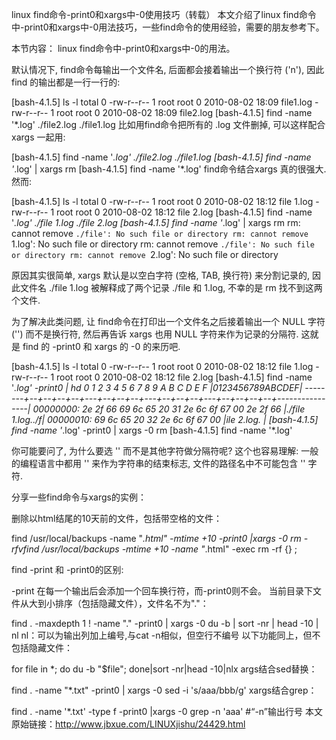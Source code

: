 linux find命令-print0和xargs中-0使用技巧（转载）
本文介绍了linux find命令中-print0和xargs中-0用法技巧，一些find命令的使用经验，需要的朋友参考下。

本节内容：
linux find命令中-print0和xargs中-0的用法。

默认情况下, find命令每输出一个文件名, 后面都会接着输出一个换行符 ('n'), 因此find 的输出都是一行一行的:
 

[bash-4.1.5] ls -l
total 0
-rw-r--r-- 1 root root 0 2010-08-02 18:09 file1.log
-rw-r--r-- 1 root root 0 2010-08-02 18:09 file2.log
[bash-4.1.5] find -name '*.log'
./file2.log
./file1.log
比如用find命令把所有的 .log 文件删掉, 可以这样配合 xargs 一起用:
 

[bash-4.1.5] find -name '*.log'
./file2.log
./file1.log
[bash-4.1.5] find -name '*.log' | xargs rm
[bash-4.1.5] find -name '*.log'
find命令结合xargs 真的很强大. 然而:
 

[bash-4.1.5] ls -l
total 0
-rw-r--r-- 1 root root 0 2010-08-02 18:12 file 1.log
-rw-r--r-- 1 root root 0 2010-08-02 18:12 file 2.log
[bash-4.1.5] find -name '*.log'
./file 1.log
./file 2.log
[bash-4.1.5] find -name '*.log' | xargs rm
rm: cannot remove `./file': No such file or directory
rm: cannot remove `1.log': No such file or directory
rm: cannot remove `./file': No such file or directory
rm: cannot remove `2.log': No such file or directory
 
原因其实很简单, xargs 默认是以空白字符 (空格, TAB, 换行符) 来分割记录的, 因此文件名 ./file 1.log 被解释成了两个记录 ./file 和 1.log, 不幸的是 rm 找不到这两个文件.

为了解决此类问题, 让 find命令在打印出一个文件名之后接着输出一个 NULL 字符 ('') 而不是换行符, 然后再告诉 xargs 也用 NULL 字符来作为记录的分隔符. 这就是 find 的 -print0 和 xargs 的 -0 的来历吧.
 

[bash-4.1.5] ls -l
total 0
-rw-r--r-- 1 root root 0 2010-08-02 18:12 file 1.log
-rw-r--r-- 1 root root 0 2010-08-02 18:12 file 2.log
[bash-4.1.5] find -name '*.log' -print0 | hd
0 1 2 3 4 5 6 7 8 9 A B C D E F |0123456789ABCDEF|
--------+--+--+--+--+---+--+--+--+---+--+--+--+---+--+--+--+--+----------------|
00000000: 2e 2f 66 69 6c 65 20 31 2e 6c 6f 67 00 2e 2f 66 |./file 1.log../f|
00000010: 69 6c 65 20 32 2e 6c 6f 67 00 |ile 2.log. |
[bash-4.1.5] find -name '*.log' -print0 | xargs -0 rm
[bash-4.1.5] find -name '*.log'
 
你可能要问了, 为什么要选 '' 而不是其他字符做分隔符呢? 这个也容易理解: 一般的编程语言中都用 '' 来作为字符串的结束标志, 文件的路径名中不可能包含 '' 字符.

分享一些find命令与xargs的实例：

删除以html结尾的10天前的文件，包括带空格的文件：
 

find /usr/local/backups -name "*.html" -mtime +10 -print0 |xargs -0 rm -rfvfind /usr/local/backups -mtime +10 -name "*.html" -exec rm -rf {} ;
 
find -print 和 -print0的区别:

-print 在每一个输出后会添加一个回车换行符，而-print0则不会。
当前目录下文件从大到小排序（包括隐藏文件），文件名不为"."：
 

find . -maxdepth 1 ! -name "." -print0 | xargs -0 du -b | sort -nr | head -10 | nl
nl：可以为输出列加上编号,与cat -n相似，但空行不编号
以下功能同上，但不包括隐藏文件：
 

for file in *; do du -b "$file"; done|sort -nr|head -10|nlx
args结合sed替换：
 

find . -name "*.txt" -print0 | xargs -0 sed -i 's/aaa/bbb/g'
xargs结合grep：
 

find . -name '*.txt' -type f -print0 |xargs -0 grep -n 'aaa'    #“-n”输出行号
本文原始链接：http://www.jbxue.com/LINUXjishu/24429.html
